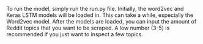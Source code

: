 To run the model, simply run the run.py file.
Initially, the word2vec and Keras LSTM models will be loaded in. This can take a while,
especially the Word2vec model. After the models are loaded, you can input the amount of
Reddit topics that you want to be scraped. A low number (3-5) is recommended if you just
want to inspect a few topics. 